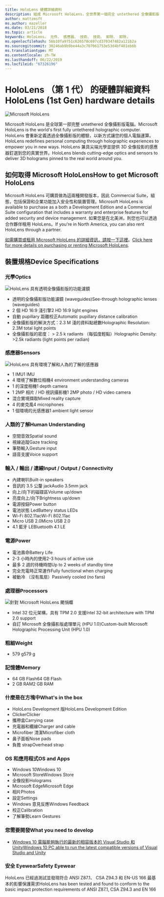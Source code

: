 ```yaml
---
title: HoloLens 硬體詳細資料
description: 組成 Microsoft HoloLens，全世界第一個完全 untethered 全像攝影版的電腦執行 Windows 元件的概述。
author: mattzmsft
ms.author: mazeller
ms.date: 03/21/2018
ms.topic: article
keywords: HoloLens、 元件、 感應器、 技術、 技術、 卸除、 卸除，
ms.openlocfilehash: 56b10fa9751c626578c697cd370347482a121b2a
ms.sourcegitcommit: 30246ab9b9be44a3c707061753e53d4bf401eb6b
ms.translationtype: MT
ms.contentlocale: zh-TW
ms.lasthandoff: 06/22/2019
ms.locfileid: "67326196"
---
```

# <a name="hololens-1st-gen-hardware-details"></a><span data-ttu-id="f41ee-104">HoloLens （第 1 代） 的硬體詳細資料</span><span class="sxs-lookup"><span data-stu-id="f41ee-104">HoloLens (1st Gen) hardware details</span></span>

![Microsoft HoloLens](images/see-through-400px.jpg)

<span data-ttu-id="f41ee-106">Microsoft HoloLens 是全球第一部完整 untethered 全像攝影版電腦。</span><span class="sxs-lookup"><span data-stu-id="f41ee-106">Microsoft HoloLens is the world's first fully untethered holographic computer.</span></span> <span data-ttu-id="f41ee-107">HoloLens 會重新定義透過全像攝影版的體驗，以新方式讓您的個人電腦運算。</span><span class="sxs-lookup"><span data-stu-id="f41ee-107">HoloLens redefines personal computing through holographic experiences to empower you in new ways.</span></span> <span data-ttu-id="f41ee-108">HoloLens 兼具尖端光學並提供 3D 全像投影的感應器釘選到您的真實世界。</span><span class="sxs-lookup"><span data-stu-id="f41ee-108">HoloLens blends cutting-edge optics and sensors to deliver 3D holograms pinned to the real world around you.</span></span>

## <a name="how-to-get-microsoft-hololens"></a><span data-ttu-id="f41ee-109">如何取得 Microsoft HoloLens</span><span class="sxs-lookup"><span data-stu-id="f41ee-109">How to get Microsoft HoloLens</span></span>

<span data-ttu-id="f41ee-110">Microsoft HoloLens 可購買做為這兩種開發版本，因此 Commercial Suite，組態，包括保證和企業功能加入安全性和裝置管理。</span><span class="sxs-lookup"><span data-stu-id="f41ee-110">Microsoft HoloLens is available to purchase as a both a Development Edition and a Commercial Suite configuration that includes a warranty and enterprise features for added security and device management.</span></span> <span data-ttu-id="f41ee-111">如果您是在北美洲，則您也可以透過合作夥伴租用 HoloLens。</span><span class="sxs-lookup"><span data-stu-id="f41ee-111">If you're in North America, you can also rent HoloLens through a partner.</span></span>

<span data-ttu-id="f41ee-112">[如需購買或租用 Microsoft HoloLens 的詳細資訊，請按一下這裡](https://www.microsoft.com/hololens/buy)。</span><span class="sxs-lookup"><span data-stu-id="f41ee-112">[Click here for more details on purchasing or renting Microsoft HoloLens](https://www.microsoft.com/hololens/buy).</span></span>

## <a name="device-specifications"></a><span data-ttu-id="f41ee-113">裝置規格</span><span class="sxs-lookup"><span data-stu-id="f41ee-113">Device Specifications</span></span>

### <a name="optics"></a><span data-ttu-id="f41ee-114">光學</span><span class="sxs-lookup"><span data-stu-id="f41ee-114">Optics</span></span>

![HoloLens 具有透明全像攝影版的功能濾鏡](images/displays-400px.jpg)
* <span data-ttu-id="f41ee-116">透明的全像攝影版功能濾鏡 (waveguides)</span><span class="sxs-lookup"><span data-stu-id="f41ee-116">See-through holographic lenses (waveguides)</span></span>
* <span data-ttu-id="f41ee-117">2 個 HD 16:9 淺引擎</span><span class="sxs-lookup"><span data-stu-id="f41ee-117">2 HD 16:9 light engines</span></span>
* <span data-ttu-id="f41ee-118">自動 pupillary 距離校正</span><span class="sxs-lookup"><span data-stu-id="f41ee-118">Automatic pupillary distance calibration</span></span>
* <span data-ttu-id="f41ee-119">全像攝影版的解決方式：2.3 M 淺的資料點總數</span><span class="sxs-lookup"><span data-stu-id="f41ee-119">Holographic Resolution: 2.3M total light points</span></span>
* <span data-ttu-id="f41ee-120">全像攝影版的密度： > 2.5 k radiants （每弧度輕點）</span><span class="sxs-lookup"><span data-stu-id="f41ee-120">Holographic Density: >2.5k radiants (light points per radian)</span></span>

### <a name="sensors"></a><span data-ttu-id="f41ee-121">感應器</span><span class="sxs-lookup"><span data-stu-id="f41ee-121">Sensors</span></span>

![HoloLens 具有環境了解和人為的了解的感應器](images/sensor-bar-400px.jpg)
* <span data-ttu-id="f41ee-123">1 IMU</span><span class="sxs-lookup"><span data-stu-id="f41ee-123">1 IMU</span></span>
* <span data-ttu-id="f41ee-124">4 環境了解數位相機</span><span class="sxs-lookup"><span data-stu-id="f41ee-124">4 environment understanding cameras</span></span>
* <span data-ttu-id="f41ee-125">1 的深度相機</span><span class="sxs-lookup"><span data-stu-id="f41ee-125">1 depth camera</span></span>
* <span data-ttu-id="f41ee-126">1 2MP 相片 / HD 視訊攝影機</span><span class="sxs-lookup"><span data-stu-id="f41ee-126">1 2MP photo / HD video camera</span></span>
* <span data-ttu-id="f41ee-127">混合實境擷取</span><span class="sxs-lookup"><span data-stu-id="f41ee-127">Mixed reality capture</span></span>
* <span data-ttu-id="f41ee-128">4 的麥克風</span><span class="sxs-lookup"><span data-stu-id="f41ee-128">4 microphones</span></span>
* <span data-ttu-id="f41ee-129">1 個環境的光感應器</span><span class="sxs-lookup"><span data-stu-id="f41ee-129">1 ambient light sensor</span></span>

### <a name="human-understanding"></a><span data-ttu-id="f41ee-130">人類的了解</span><span class="sxs-lookup"><span data-stu-id="f41ee-130">Human Understanding</span></span>
* <span data-ttu-id="f41ee-131">空間音效</span><span class="sxs-lookup"><span data-stu-id="f41ee-131">Spatial sound</span></span>
* <span data-ttu-id="f41ee-132">視線追蹤</span><span class="sxs-lookup"><span data-stu-id="f41ee-132">Gaze tracking</span></span>
* <span data-ttu-id="f41ee-133">筆勢輸入</span><span class="sxs-lookup"><span data-stu-id="f41ee-133">Gesture input</span></span>
* <span data-ttu-id="f41ee-134">語音支援</span><span class="sxs-lookup"><span data-stu-id="f41ee-134">Voice support</span></span>

### <a name="input--output--connectivity"></a><span data-ttu-id="f41ee-135">輸入 / 輸出 / 連線</span><span class="sxs-lookup"><span data-stu-id="f41ee-135">Input / Output / Connectivity</span></span>
* <span data-ttu-id="f41ee-136">內建喇叭</span><span class="sxs-lookup"><span data-stu-id="f41ee-136">Built-in speakers</span></span>
* <span data-ttu-id="f41ee-137">音訊的 3.5 公釐 jack</span><span class="sxs-lookup"><span data-stu-id="f41ee-137">Audio 3.5mm jack</span></span>
* <span data-ttu-id="f41ee-138">向上/向下的磁碟區</span><span class="sxs-lookup"><span data-stu-id="f41ee-138">Volume up/down</span></span>
* <span data-ttu-id="f41ee-139">亮度向上/向下</span><span class="sxs-lookup"><span data-stu-id="f41ee-139">Brightness up/down</span></span>
* <span data-ttu-id="f41ee-140">電源按鈕</span><span class="sxs-lookup"><span data-stu-id="f41ee-140">Power button</span></span>
* <span data-ttu-id="f41ee-141">電池狀態 Led</span><span class="sxs-lookup"><span data-stu-id="f41ee-141">Battery status LEDs</span></span>
* <span data-ttu-id="f41ee-142">Wi-Fi 802.11ac</span><span class="sxs-lookup"><span data-stu-id="f41ee-142">Wi-Fi 802.11ac</span></span>
* <span data-ttu-id="f41ee-143">Micro USB 2.0</span><span class="sxs-lookup"><span data-stu-id="f41ee-143">Micro USB 2.0</span></span>
* <span data-ttu-id="f41ee-144">4\.1 藍牙 LE</span><span class="sxs-lookup"><span data-stu-id="f41ee-144">Bluetooth 4.1 LE</span></span>

### <a name="power"></a><span data-ttu-id="f41ee-145">電源</span><span class="sxs-lookup"><span data-stu-id="f41ee-145">Power</span></span>
* <span data-ttu-id="f41ee-146">電池壽命</span><span class="sxs-lookup"><span data-stu-id="f41ee-146">Battery Life</span></span>
* <span data-ttu-id="f41ee-147">2-3 小時內的使用</span><span class="sxs-lookup"><span data-stu-id="f41ee-147">2-3 hours of active use</span></span>
* <span data-ttu-id="f41ee-148">最多 2 週的待機時間</span><span class="sxs-lookup"><span data-stu-id="f41ee-148">Up to 2 weeks of standby time</span></span>
* <span data-ttu-id="f41ee-149">完全充電時正常運作</span><span class="sxs-lookup"><span data-stu-id="f41ee-149">Fully functional when charging</span></span>
* <span data-ttu-id="f41ee-150">被動冷 （沒有風扇）</span><span class="sxs-lookup"><span data-stu-id="f41ee-150">Passively cooled (no fans)</span></span>

### <a name="processors"></a><span data-ttu-id="f41ee-151">處理器</span><span class="sxs-lookup"><span data-stu-id="f41ee-151">Processors</span></span>

![針對 Microsoft HoloLens 颸悁蠮](images/motherboard-400px.jpg)
* <span data-ttu-id="f41ee-153">Intel 32 位元架構，具有 TPM 2.0 支援</span><span class="sxs-lookup"><span data-stu-id="f41ee-153">Intel 32-bit architecture with TPM 2.0 support</span></span>
* <span data-ttu-id="f41ee-154">自訂 Microsoft 全像攝影版處理單元 (HPU 1.0)</span><span class="sxs-lookup"><span data-stu-id="f41ee-154">Custom-built Microsoft Holographic Processing Unit (HPU 1.0)</span></span>

### <a name="weight"></a><span data-ttu-id="f41ee-155">粗細</span><span class="sxs-lookup"><span data-stu-id="f41ee-155">Weight</span></span>
* <span data-ttu-id="f41ee-156">579 g</span><span class="sxs-lookup"><span data-stu-id="f41ee-156">579 g</span></span>

### <a name="memory"></a><span data-ttu-id="f41ee-157">記憶體</span><span class="sxs-lookup"><span data-stu-id="f41ee-157">Memory</span></span>
* <span data-ttu-id="f41ee-158">64 GB Flash</span><span class="sxs-lookup"><span data-stu-id="f41ee-158">64 GB Flash</span></span>
* <span data-ttu-id="f41ee-159">2 GB RAM</span><span class="sxs-lookup"><span data-stu-id="f41ee-159">2 GB RAM</span></span>

### <a name="whats-in-the-box"></a><span data-ttu-id="f41ee-160">什麼是在方塊中</span><span class="sxs-lookup"><span data-stu-id="f41ee-160">What's in the box</span></span>
* <span data-ttu-id="f41ee-161">HoloLens Development 版</span><span class="sxs-lookup"><span data-stu-id="f41ee-161">HoloLens Development Edition</span></span>
* <span data-ttu-id="f41ee-162">Clicker</span><span class="sxs-lookup"><span data-stu-id="f41ee-162">Clicker</span></span>
* <span data-ttu-id="f41ee-163">攜帶盒</span><span class="sxs-lookup"><span data-stu-id="f41ee-163">Carrying case</span></span>
* <span data-ttu-id="f41ee-164">充電器和纜線</span><span class="sxs-lookup"><span data-stu-id="f41ee-164">Charger and cable</span></span>
* <span data-ttu-id="f41ee-165">Microfiber 清潔</span><span class="sxs-lookup"><span data-stu-id="f41ee-165">Microfiber cloth</span></span>
* <span data-ttu-id="f41ee-166">鼻子面板</span><span class="sxs-lookup"><span data-stu-id="f41ee-166">Nose pads</span></span>
* <span data-ttu-id="f41ee-167">負擔 strap</span><span class="sxs-lookup"><span data-stu-id="f41ee-167">Overhead strap</span></span>

### <a name="os-and-apps"></a><span data-ttu-id="f41ee-168">OS 和應用程式</span><span class="sxs-lookup"><span data-stu-id="f41ee-168">OS and Apps</span></span>
* <span data-ttu-id="f41ee-169">Windows 10</span><span class="sxs-lookup"><span data-stu-id="f41ee-169">Windows 10</span></span>
* <span data-ttu-id="f41ee-170">Microsoft Store</span><span class="sxs-lookup"><span data-stu-id="f41ee-170">Windows Store</span></span>
* <span data-ttu-id="f41ee-171">全像投影</span><span class="sxs-lookup"><span data-stu-id="f41ee-171">Holograms</span></span>
* <span data-ttu-id="f41ee-172">Microsoft Edge</span><span class="sxs-lookup"><span data-stu-id="f41ee-172">Microsoft Edge</span></span>
* <span data-ttu-id="f41ee-173">相片</span><span class="sxs-lookup"><span data-stu-id="f41ee-173">Photos</span></span>
* <span data-ttu-id="f41ee-174">設定</span><span class="sxs-lookup"><span data-stu-id="f41ee-174">Settings</span></span>
* <span data-ttu-id="f41ee-175">Windows 意見反應</span><span class="sxs-lookup"><span data-stu-id="f41ee-175">Windows Feedback</span></span>
* <span data-ttu-id="f41ee-176">校正</span><span class="sxs-lookup"><span data-stu-id="f41ee-176">Calibration</span></span>
* <span data-ttu-id="f41ee-177">了解筆勢</span><span class="sxs-lookup"><span data-stu-id="f41ee-177">Learn Gestures</span></span>

### <a name="what-you-need-to-develop"></a><span data-ttu-id="f41ee-178">您需要開發</span><span class="sxs-lookup"><span data-stu-id="f41ee-178">What you need to develop</span></span>
* [<span data-ttu-id="f41ee-179">Windows 10 電腦能夠執行的最新的相容版本的 Visual Studio 和 Unity</span><span class="sxs-lookup"><span data-stu-id="f41ee-179">Windows 10 PC able to run the latest compatible versions of Visual Studio and Unity</span></span>](install-the-tools.md)

### <a name="safety-eyewear"></a><span data-ttu-id="f41ee-180">安全 Eyewear</span><span class="sxs-lookup"><span data-stu-id="f41ee-180">Safety Eyewear</span></span>

<span data-ttu-id="f41ee-181">HoloLens 已經過測試並發現符合 ANSI Z87.1、 CSA Z94.3 和 EN-US 166 最基本的影響保護需求</span><span class="sxs-lookup"><span data-stu-id="f41ee-181">HoloLens has been tested and found to conform to the basic impact protection requirements of ANSI Z87.1, CSA Z94.3 and EN 166</span></span>
